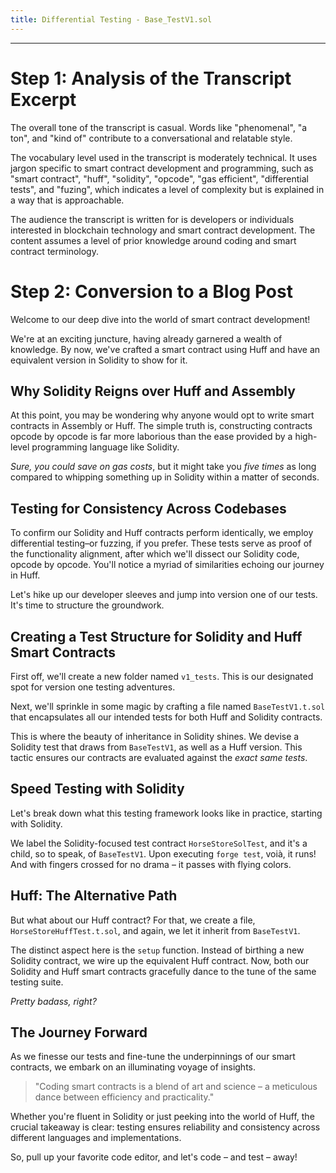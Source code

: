 ```yaml
---
title: Differential Testing - Base_TestV1.sol
---
```


---

# Step 1: Analysis of the Transcript Excerpt

The overall tone of the transcript is casual. Words like "phenomenal", "a ton", and "kind of" contribute to a conversational and relatable style.

The vocabulary level used in the transcript is moderately technical. It uses jargon specific to smart contract development and programming, such as "smart contract", "huff", "solidity", "opcode", "gas efficient", "differential tests", and "fuzing", which indicates a level of complexity but is explained in a way that is approachable.

The audience the transcript is written for is developers or individuals interested in blockchain technology and smart contract development. The content assumes a level of prior knowledge around coding and smart contract terminology.

# Step 2: Conversion to a Blog Post

Welcome to our deep dive into the world of smart contract development!

We're at an exciting juncture, having already garnered a wealth of knowledge. By now, we've crafted a smart contract using Huff and have an equivalent version in Solidity to show for it.

## Why Solidity Reigns over Huff and Assembly

At this point, you may be wondering why anyone would opt to write smart contracts in Assembly or Huff. The simple truth is, constructing contracts opcode by opcode is far more laborious than the ease provided by a high-level programming language like Solidity.

_Sure, you could save on gas costs_, but it might take you _five times_ as long compared to whipping something up in Solidity within a matter of seconds.

## Testing for Consistency Across Codebases

To confirm our Solidity and Huff contracts perform identically, we employ differential testing–or fuzzing, if you prefer. These tests serve as proof of the functionality alignment, after which we'll dissect our Solidity code, opcode by opcode. You'll notice a myriad of similarities echoing our journey in Huff.

Let's hike up our developer sleeves and jump into version one of our tests. It's time to structure the groundwork.

## Creating a Test Structure for Solidity and Huff Smart Contracts

First off, we'll create a new folder named `v1_tests`. This is our designated spot for version one testing adventures.

Next, we'll sprinkle in some magic by crafting a file named `BaseTestV1.t.sol` that encapsulates all our intended tests for both Huff and Solidity contracts.

This is where the beauty of inheritance in Solidity shines. We devise a Solidity test that draws from `BaseTestV1`, as well as a Huff version. This tactic ensures our contracts are evaluated against the _exact same tests_.

## Speed Testing with Solidity

Let's break down what this testing framework looks like in practice, starting with Solidity.

We label the Solidity-focused test contract `HorseStoreSolTest`, and it's a child, so to speak, of `BaseTestV1`. Upon executing `forge test`, voià, it runs! And with fingers crossed for no drama – it passes with flying colors.

## Huff: The Alternative Path

But what about our Huff contract? For that, we create a file, `HorseStoreHuffTest.t.sol`, and again, we let it inherit from `BaseTestV1`.

The distinct aspect here is the `setup` function. Instead of birthing a new Solidity contract, we wire up the equivalent Huff contract. Now, both our Solidity and Huff smart contracts gracefully dance to the tune of the same testing suite.

_Pretty badass, right?_

## The Journey Forward

As we finesse our tests and fine-tune the underpinnings of our smart contracts, we embark on an illuminating voyage of insights.

> "Coding smart contracts is a blend of art and science – a meticulous dance between efficiency and practicality."

Whether you're fluent in Solidity or just peeking into the world of Huff, the crucial takeaway is clear: testing ensures reliability and consistency across different languages and implementations.

So, pull up your favorite code editor, and let's code – and test – away!
